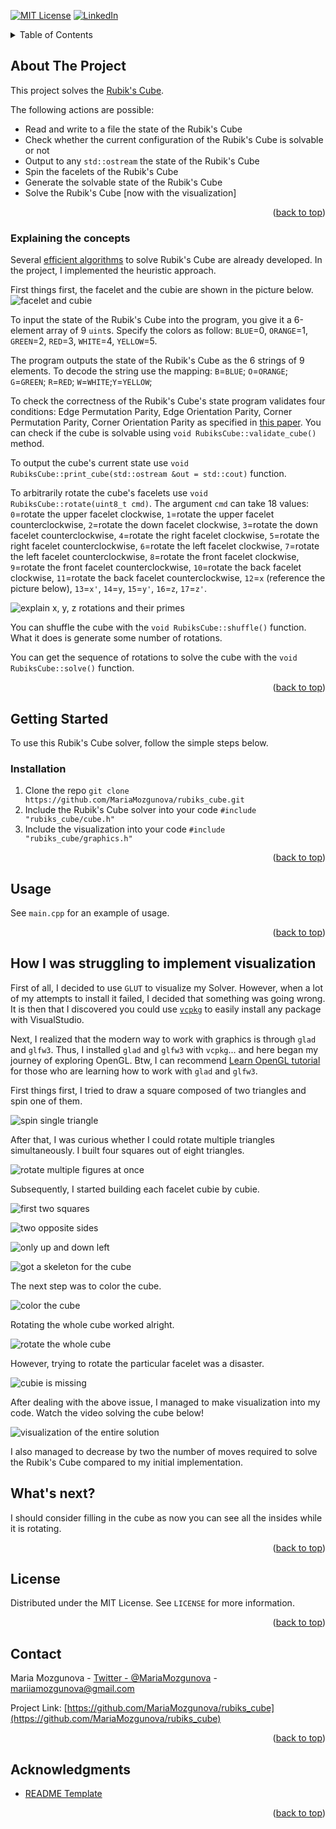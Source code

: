 <div id="top"></div>



<!-- PROJECT SHIELDS -->
[![MIT License][license-shield]][license-url]
[![LinkedIn][linkedin-shield]][linkedin-url]



<!-- TABLE OF CONTENTS -->
<details>
  <summary>Table of Contents</summary>
  <ol>
    <li>
      <a href="#about-the-project">About The Project</a>
      <ul>
        <li><a href="#explaining-the-concepts">Explaining the concepts</a></li>
      </ul>
    </li>
    <li>
      <a href="#getting-started">Getting Started</a>
      <ul>
        <li><a href="#installation">Installation</a></li>
      </ul>
    </li>
    <li><a href="#usage">Usage</a></li>
    <li><a href="#how-i-was-struggling-to-implement-visualization">How I was struggling to implement visualization</a></li>
    <li><a href="#whats-next">What's next?</a></li>
    <li><a href="#license">License</a></li>
    <li><a href="#contact">Contact</a></li>
    <li><a href="#acknowledgments">Acknowledgments</a></li>
  </ol>
</details>



<!-- ABOUT THE PROJECT -->
## About The Project

This project solves the [Rubik's Cube](https://en.wikipedia.org/wiki/Rubik%27s_Cube).

The following actions are possible:

- Read and write to a file the state of the Rubik's Cube
- Check whether the current configuration of the Rubik's Cube is solvable or not
- Output to any `std::ostream` the state of the Rubik's Cube
- Spin the facelets of the Rubik's Cube
- Generate the solvable state of the Rubik's Cube
- Solve the Rubik's Cube [now with the visualization]

<p align="right">(<a href="#top">back to top</a>)</p>



### Explaining the concepts

Several [efficient algorithms](https://en.wikipedia.org/wiki/Optimal_solutions_for_Rubik%27s_Cube) to solve Rubik's Cube are already developed. In the project, I implemented the heuristic approach.

First things first, the facelet and the cubie are shown in the picture below.
![facelet and cubie](https://github.com/MariaMozgunova/pictures/blob/master/facelet_and_cubie.png?raw=true)

To input the state of the Rubik's Cube into the program, you give it a 6-element array of 9 `uint`s. Specify the colors as follow: `BLUE`=0, `ORANGE`=1, `GREEN`=2, `RED`=3, `WHITE`=4, `YELLOW`=5.

The program outputs the state of the Rubik's Cube as the 6 strings of 9 elements. To decode the string use the mapping: `B`=`BLUE`; `O`=`ORANGE`; `G`=`GREEN`; `R`=`RED`; `W`=`WHITE`;`Y`=`YELLOW`;

To check the correctness of the Rubik's Cube's state program validates four conditions: Edge Permutation Parity, Edge Orientation Parity, Corner Permutation Parity, Corner Orientation Parity as specified in [this paper](http://www.math.rwth-aachen.de/~Martin.Schoenert/Cube-Lovers/David_Vanderschel__Orbit_Classification.html). You can check if the cube is solvable using `void RubiksCube::validate_cube()` method.

To output the cube's current state use `void RubiksCube::print_cube(std::ostream &out = std::cout)` function.

To arbitrarily rotate the cube's facelets use `void RubiksCube::rotate(uint8_t cmd)`. The argument `cmd` can take 18 values: 
`0`=rotate the upper facelet clockwise, 
`1`=rotate the upper facelet counterclockwise, 
`2`=rotate the down facelet clockwise, 
`3`=rotate the down facelet counterclockwise, 
`4`=rotate the right facelet clockwise, 
`5`=rotate the right facelet counterclockwise, 
`6`=rotate the left facelet clockwise, 
`7`=rotate the left facelet counterclockwise, 
`8`=rotate the front facelet clockwise, 
`9`=rotate the front facelet counterclockwise, 
`10`=rotate the back facelet clockwise, 
`11`=rotate the back facelet counterclockwise, 
`12`=`x` (reference the picture below),
`13`=`x'`,
`14`=`y`,
`15`=`y'`,
`16`=`z`,
`17`=`z'`.

![explain x, y, z rotations and their primes](https://github.com/MariaMozgunova/pictures/blob/master/entire%20cube%20rotations.png)

You can shuffle the cube with the `void RubiksCube::shuffle()` function. What it does is generate some number of rotations.

You can get the sequence of rotations to solve the cube with the `void RubiksCube::solve()` function. 

<p align="right">(<a href="#top">back to top</a>)</p>



<!-- GETTING STARTED -->
## Getting Started

To use this Rubik's Cube solver, follow the simple steps below.

### Installation

1. Clone the repo `git clone https://github.com/MariaMozgunova/rubiks_cube.git`
2. Include the Rubik's Cube solver into your code `#include "rubiks_cube/cube.h"`
3. Include the visualization into your code `#include "rubiks_cube/graphics.h"`

<p align="right">(<a href="#top">back to top</a>)</p>



<!-- USAGE EXAMPLES -->
## Usage

See `main.cpp` for an example of usage.

<p align="right">(<a href="#top">back to top</a>)</p>



<!-- VISUALIZATION JOURNEY -->
## How I was struggling to implement visualization

First of all, I decided to use `GLUT` to visualize my Solver. However, when a lot of my attempts to install it failed, I decided that something was going wrong. It is then that I discovered you could use [`vcpkg`](https://www.youtube.com/watch?v=pSirBt4OgXQ) to easily install any package with VisualStudio. 

Next, I realized that the modern way to work with graphics is through `glad` and `glfw3`. Thus, I installed `glad` and `glfw3` with `vcpkg`... and here began my journey of exploring OpenGL. Btw, I can recommend [Learn OpenGL tutorial](https://learnopengl.com/Introduction) for those who are learning how to work with `glad` and `glfw3`.

First things first, I tried to draw a square composed of two triangles and spin one of them.

![spin single triangle](https://github.com/MariaMozgunova/pictures/blob/master/spin%20the%20single%20triangle.gif)

After that, I was curious whether I could rotate multiple triangles simultaneously. I built four squares out of eight triangles.

![rotate multiple figures at once](https://github.com/MariaMozgunova/pictures/blob/master/%D0%BA%D1%83%D0%B1%D0%B8%D0%BA%202%20by%202%20by%201.png)

Subsequently, I started building each facelet cubie by cubie.

![first two squares](https://github.com/MariaMozgunova/pictures/blob/master/building%20each%20facelet%20cubie%20by%20cubie.png)

![two opposite sides](https://github.com/MariaMozgunova/pictures/blob/master/get%20B%20facelet%20nearly%20for%20free%20(notice%20that%20z%20coordinates%20can%20only%20be%20negated).png)

![only up and down left](https://github.com/MariaMozgunova/pictures/blob/master/got%20a%20bracelet.png)

![got a skeleton for the cube](https://github.com/MariaMozgunova/pictures/blob/master/hey%2C%20skeleton%20is%20finally%20built.png)

The next step was to color the cube.

![color the cube](https://github.com/MariaMozgunova/pictures/blob/master/look!%20it%20actually%20works.png)

Rotating the whole cube worked alright.

![rotate the whole cube](https://github.com/MariaMozgunova/pictures/blob/master/rotate%20the%20entire%20cube.gif)

However, trying to rotate the particular facelet was a disaster.

![cubie is missing](https://github.com/MariaMozgunova/pictures/blob/master/hey%2C%20why%20some%20of%20the%20squares%20are%20missing.png)

After dealing with the above issue, I managed to make visualization into my code. Watch the video solving the cube below!

![visualization of the entire solution](https://github.com/MariaMozgunova/pictures/blob/master/whole_solution.gif)

I also managed to decrease by two the number of moves required to solve the Rubik's Cube compared to my initial implementation.



<!-- FURTHER DEVELOPMENT -->
## What's next?

I should consider filling in the cube as now you can see all the insides while it is rotating.

<p align="right">(<a href="#top">back to top</a>)</p>



<!-- LICENSE -->
## License

Distributed under the MIT License. See `LICENSE` for more information.

<p align="right">(<a href="#top">back to top</a>)</p>



<!-- CONTACT -->
## Contact

Maria Mozgunova - [Twitter - @MariaMozgunova](https://twitter.com/MariaMozgunova) - mariiamozgunova@gmail.com

Project Link: [https://github.com/MariaMozgunova/rubiks_cube](https://github.com/MariaMozgunova/rubiks_cube)

<p align="right">(<a href="#top">back to top</a>)</p>



<!-- ACKNOWLEDGMENTS -->
## Acknowledgments

* [README Template](https://github.com/othneildrew/Best-README-Template)

<p align="right">(<a href="#top">back to top</a>)</p>



<!-- MARKDOWN LINKS & IMAGES -->
<!-- https://www.markdownguide.org/basic-syntax/#reference-style-links -->
[license-shield]: https://img.shields.io/github/license/othneildrew/Best-README-Template.svg?style=for-the-badge
[license-url]: https://github.com/MariaMozgunova/rubiks_cube/blob/master/LICENSE
[linkedin-shield]: https://img.shields.io/badge/-LinkedIn-black.svg?style=for-the-badge&logo=linkedin&colorB=555
[linkedin-url]: https://www.linkedin.com/in/mariamozgunova/
